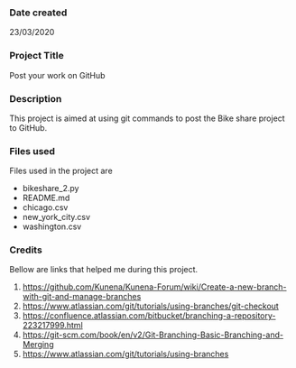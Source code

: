 ### Date created
23/03/2020  

### Project Title
Post your work on GitHub

### Description
This project is aimed at using git commands to post the Bike share project to GitHub.
### Files used
Files used in the project are
- bikeshare_2.py
- README.md
- chicago.csv
- new_york_city.csv
- washington.csv

### Credits
Bellow are links that helped me during this project.
1. https://github.com/Kunena/Kunena-Forum/wiki/Create-a-new-branch-with-git-and-manage-branches
2. https://www.atlassian.com/git/tutorials/using-branches/git-checkout
3. https://confluence.atlassian.com/bitbucket/branching-a-repository-223217999.html
4. https://git-scm.com/book/en/v2/Git-Branching-Basic-Branching-and-Merging
5. https://www.atlassian.com/git/tutorials/using-branches

